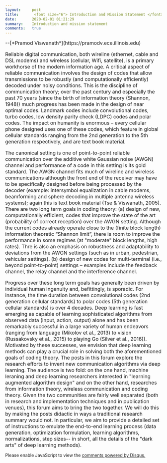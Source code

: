 ```yaml
---
layout:     post
title:       <font size="6"> Introduction and Mission Statement </font> 
date:       2020-02-01 01:21:29
summary:    Introduction and mission statement 
comments:   true
---
```



<font size="3">
--[*Pramod Viswanath*](https://pramodv.ece.illinois.edu)


Reliable digital communication, both wireline (ethernet, cable and DSL modems) and wireless (cellular, Wifi, satellite), is a primary workhorse of the modern information age. A critical aspect of reliable communication involves the design of codes that allow transmissions to be robustly (and computationally efficiently) decoded under noisy conditions. This is the discipline of communication theory; over the past century and especially the past 70 years (since the birth of information theory (Shannon, 1948)) much progress has been made in the design of near optimal codes. Landmark codes include convolutional codes, turbo codes, low density parity check (LDPC) codes and polar codes. The impact on humanity is enormous – every cellular phone designed uses one of these codes, which feature in global cellular standards ranging from the 2nd generation to the 5th generation respectively, and are text book material. 


The canonical setting is one of point-to-point reliable communication over the additive white Gaussian noise (AWGN) channel and performance of a code in this setting is its gold standard. The AWGN channel fits much of wireline and wireless communications although the front end of the receiver may have to be specifically designed before being processed by the decoder (example: intersymbol equalization in cable modems, beamforming and sphere decoding in multiple antenna wireless systems); again this is text book material (Tse & Viswanath, 2005). There are two long term goals in coding theory: (a) design of new, computationally efficient, codes that improve the state of the art (probability of correct reception) over the AWGN setting. Although the current codes already operate close to the (finite block length) information theoretic “Shannon limit”, there is room to improve the performance in some regimes (at "moderate" block lengths, high rates). Thre is also an emphasis  on robustness and adaptability to deviations from the AWGN settings (such as in urban, pedestrian, vehicular settings).  (b) design of new codes for multi-terminal (i.e., beyond point-to-point) settings – examples include the feedback channel, the relay channel and the interference channel.

Progress over these long term goals has generally been driven by individual human ingenuity and, befittingly, is sporadic. For instance, the time duration between convolutional codes (2nd generation cellular standards) to polar codes (5th generation cellular standards) is over 4 decades. Deep learning is fast emerging as capable of learning sophisticated algorithms from observed data (input, action, output) alone and has been remarkably successful in a large variety of human endeavors (ranging from language (Mikolov et al., 2013) to vision (Russakovsky et al., 2015) to playing Go (Silver et al., 2016)). Motivated by these successes, we envision that deep learning methods can play a crucial role in solving both the aforementioned goals of coding theory. The posts in this forum explore the research efforts to invent new communication algorithms via deep learning. The audience is two fold: on the one hand, machine leraning and deep learning researchers interested in "learning augmented algorithm design" and on the other hand, researches from information theory, wireless communication and coding theory. Given the two communities are fairly well separated (both in research and implementation techniques and in publication venues), this forum aims to bring the two together. We will do this by making the posts didactic in ways a traditional research summary would not. In particular, we aim to provide a detailed set of instructions to emulate the end-to-end learning process (data generation, optimization formulation, learning algorithms, normalizations, step sizes-- in short, all the details of the "dark arts" of deep learning methods).   
</font>

<div id="disqus_thread"></div>
<script>

/**
*  RECOMMENDED CONFIGURATION VARIABLES: EDIT AND UNCOMMENT THE SECTION BELOW TO INSERT DYNAMIC VALUES FROM YOUR PLATFORM OR CMS.
*  LEARN WHY DEFINING THESE VARIABLES IS IMPORTANT: https://disqus.com/admin/universalcode/#configuration-variables*/
/*
var disqus_config = function () {
this.page.url = PAGE_URL;  // Replace PAGE_URL with your page's canonical URL variable
this.page.identifier = PAGE_IDENTIFIER; // Replace PAGE_IDENTIFIER with your page's unique identifier variable
};
*/
(function() { // DON'T EDIT BELOW THIS LINE
var d = document, s = d.createElement('script');
s.src = 'https://deepcomm-comments.disqus.com/embed.js';
s.setAttribute('data-timestamp', +new Date());
(d.head || d.body).appendChild(s);
})();
</script>
<noscript>Please enable JavaScript to view the <a href="https://disqus.com/?ref_noscript">comments powered by Disqus.</a></noscript>
